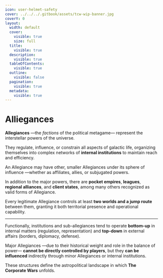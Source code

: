 ```yaml
---
icon: user-helmet-safety
cover: ../../../.gitbook/assets/tcw-wip-banner.jpg
coverY: 0
layout:
  width: default
  cover:
    visible: true
    size: full
  title:
    visible: true
  description:
    visible: true
  tableOfContents:
    visible: true
  outline:
    visible: false
  pagination:
    visible: true
  metadata:
    visible: true
---
```


# Alliegances

**Allegiances** —the _factions_ of the political metagame— represent the interstellar powers of the universe.

They regulate, influence, or constrain all aspects of galactic life, organizing themselves into complex networks of **internal institutions** to maintain reach and efficiency.

An Allegiance may have other, smaller Allegiances under its sphere of influence —whether as affiliates, allies, or subjugated powers.

In addition to the major powers, there are **pocket empires**, **leagues**, **regional alliances**, and **client states**, among many others recognized as valid forms of Allegiance.

Every legitimate Allegiance controls at least **two worlds and a jump route** between them, granting it both territorial presence and operational capability.

***

Functionally, institutions and sub-allegiances tend to operate **bottom-up** in internal matters (regulation, representation) and **top-down** in external affairs (borders, diplomacy, defense).

Major Allegiances —due to their historical weight and role in the balance of power— **cannot be directly controlled by players**, but they **can be influenced** indirectly through minor Allegiances or internal institutions.

These structures define the astropolitical landscape in which **The Corporate Wars** unfolds.

